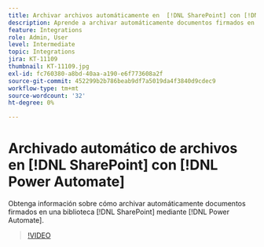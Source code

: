 ```yaml
---
title: Archivar archivos automáticamente en  [!DNL SharePoint] con [!DNL Power Automate]
description: Aprende a archivar automáticamente documentos firmados en una  [!DNL SharePoint] biblioteca usando [!DNL Power Automate]
feature: Integrations
role: Admin, User
level: Intermediate
topic: Integrations
jira: KT-11109
thumbnail: KT-11109.jpg
exl-id: fc760380-a8bd-40aa-a190-e6f773608a2f
source-git-commit: 452299b2b786beab9df7a5019da4f3840d9cdec9
workflow-type: tm+mt
source-wordcount: '32'
ht-degree: 0%

---
```


# Archivado automático de archivos en [!DNL SharePoint] con [!DNL Power Automate]

Obtenga información sobre cómo archivar automáticamente documentos firmados en una biblioteca [!DNL SharePoint] mediante [!DNL Power Automate].

>[!VIDEO](https://video.tv.adobe.com/v/3414439?quality=12&learn=on&hidetitle=true&captions=spa)

